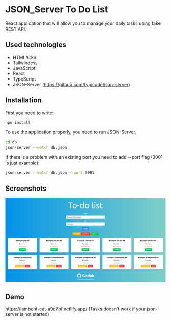 # JSON_Server To Do List

React application that will allow you to manage your daily tasks using fake REST API.

## Used technologies

- HTML/CSS
- Tailwindcss
- JavaScript
- React
- TypeScript
- JSON-Server (https://github.com/typicode/json-server)
## Installation

First you need to write:
```bash
npm install
```

To use the application properly, you need to run JSON-Server.

```bash
cd db
json-server --watch db.json
```
If there is a problem with an existing port you need to add --port flag (3001 is just example):
```bash
json-server --watch db.json --port 3001
```
    
## Screenshots

![App Screenshot](https://raw.githubusercontent.com/JMatracki/JSON_Server-To-Do-List/main/src/assets/demo.png)


## Demo
https://lambent-cat-a9c7bf.netlify.app/ (Tasks doesn't work if your json-server is not started)